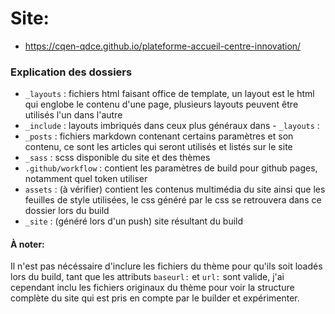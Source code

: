 # Site: 
- https://cqen-qdce.github.io/plateforme-accueil-centre-innovation/

### Explication des dossiers
- `_layouts` : fichiers html faisant office de template, un layout est le html qui englobe le contenu d'une page, plusieurs layouts peuvent être utilisés l'un dans l'autre
- `_include` : layouts imbriqués dans ceux plus généraux dans - `_layouts` :
- `_posts` : fichiers markdown contenant certains paramètres et son contenu, ce sont les articles qui seront utilisés et listés sur le site
- `_sass` : scss disponible du site et des thèmes
- `.github/workflow` : contient les paramètres de build pour github pages, notamment quel token utiliser
- `assets` : (à vérifier) contient les contenus multimédia du site ainsi que les feuilles de style utilisées, le css généré par le css se retrouvera dans ce dossier lors du build
- `_site` : (généré lors d'un push) site résultant du build

#### À noter:
Il n'est pas nécéssaire d'inclure les fichiers du thème pour qu'ils soit loadés lors du build, tant que les attributs `baseurl:` et `url:` sont valide, j'ai cependant inclu les fichiers originaux du thème pour voir la structure complète du site qui est pris en compte par le builder et expérimenter. 
